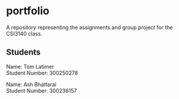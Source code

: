 # portfolio
A repository representing the assignments and group project for the CSI3140 class.

## Students
Name: Tom Latimer  
Student Number: 300250278  

Name: Ash Bhattarai  
Student Number: 300236157
